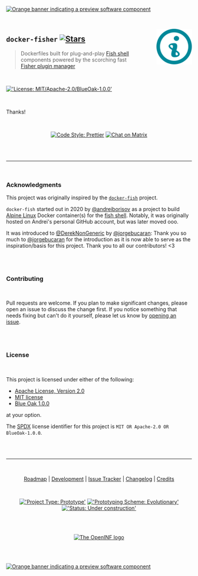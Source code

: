 [![Orange banner indicating a preview software component][release-level-banner--unstable]](##)

<br />

<!-- markdownlint-disable-next-line line-length -->

<a href="##"><img src="https://raw.githubusercontent.com/OpenINF/openinf.github.io/live/assets/img/svg/logogram-color.svg?sanitize=true" alt="OpenINF logo" title="OpenINF" align="right" height="96" width="96" /></a>

<div align="left">

## `docker-fisher` [![Stars][stargazers-badge--shields]][stargazers-badge-url]

> Dockerfiles built for plug-and-play [Fish&nbsp;shell][] components powered by
> the scorching&nbsp;fast [Fisher&nbsp;plugin&nbsp;manager][]

<br />

[!['License: MIT/Apache-2.0/BlueOak-1.0.0'][license-badge--shields]][license-badge-url]

</div>

<br />

<!-- prelude description -->

Thanks!

<br />

<div align="center">

[![Code Style: Prettier][prettier-badge]][prettier-url]
[![Chat on Matrix][matrix-badge--shields]][matrix-url]

</div>

<br /><br />

---

<br />

### Acknowledgments

This project was originally inspired by the [`docker-fish`][] project.

`docker-fish` started out in 2020 by [@andreiborisov][] as a project to build
[Alpine Linux][] Docker container(s) for the [fish&nbsp;shell][]. Notably, it
was originally hosted on Andrei's personal GitHub account, but was later moved
ooo.

It was introduced to [@DerekNonGeneric][] by [@jorgebucaran][]: Thank you so
much to [@jorgebucaran][] for the introduction as it is now able to serve as the
inspiration/basis for this project. Thank you to all our contributors!&nbsp;<3

<br /><br />

<section id="contribution">

### Contributing

<br />

Pull requests are welcome. If you plan to make significant changes, please open
an issue to discuss the change first. If you notice something that needs fixing
but can't do it yourself, please let us know by [opening an issue][].

</section>

<br /><br />

<section id="licenses">

### License

<br />

This project is licensed under either of the following:

- [Apache License, Version 2.0](https://www.apache.org/licenses/LICENSE-2.0)
- [MIT license](https://opensource.org/licenses/MIT)
- [Blue Oak 1.0.0](https://blueoakcouncil.org/license/1.0.0)

at your option.

The [SPDX](https://spdx.dev) license identifier for this project is
`MIT OR Apache-2.0 OR BlueOak-1.0.0`.

</section>

<br /><br />

---

<br />

<div align="center">

[Roadmap][] | [Development][] | [Issue Tracker][] | [Changelog][] | [Credits][]

<br />

[!['Project Type: Prototype'][project-type-badge--shields]](##)
[!['Prototyping Scheme: Evolutionary'][prototyping-scheme-badge--shields]](##)
[!['Status: Under construction'][project-status-badge--shields]](##)

<br /><br />

<a title="The OpenINF website" target="_blank" rel="noopener noreferrer"
href="https://open.inf.is" rel="author"> <img
    alt="The OpenINF logo"
    height="32px"
    width="32px"
    src="https://open.inf.is/assets/img/svg/logo.svg"
  /> </a>

</div>

<br /><br />

[![Orange banner indicating a preview software component][release-level-banner--unstable]](##)

<!-- LINK LABEL DEFINITIONS - START -->

[`docker-fish`]: https://github.com/meaningful-ooo/docker-fish
[@andreiborisov]: https://github.com/andreiborisov
[@DerekNonGeneric]: https://github.com/DerekNonGeneric
[@jorgebucaran]: https://github.com/jorgebucaran
[Alpine Linux]: https://www.alpinelinux.org
[Changelog]: https://github.com/OpenINF/docker-fisher/commits/HEAD 'Changelog'
[Credits]:
  https://github.com/OpenINF/docker-fisher/graphs/contributors
  'Credits'
[Development]: ./doc/development.md 'Development'
[Fisher&nbsp;plugin&nbsp;manager]: https://github.com/jorgebucaran/fisher
[fish&nbsp;shell]: https://fishshell.com
[Issue Tracker]: https://github.com/OpenINF/docker-fisher/issues 'Issue Tracker'
[license-badge--shields]:
  https://img.shields.io/badge/license-MIT%2FApache--2.0%2FBlueOak--1.0.0-blue.svg?logo=github
  'License: MIT/Apache 2.0/BlueOak 1.0.0'
[license-badge-url]: ./#license 'License: MIT/Apache 2.0/BlueOak 1.0.0'
[matrix-badge--shields]:
  https://img.shields.io/badge/matrix-join%20chat-%2346BC99?logo=matrix
  'Chat on Matrix'
[matrix-url]:
  https://matrix.to/#/#openinf-space:matrix.org
  "You're invited to talk on Matrix"
[opening an issue]: https://github.com/OpenINF/docker-fisher/issues
[prettier-badge]:
  https://img.shields.io/badge/code_style-Prettier-ff69b4.svg?logo=prettier
  'Code Style: Prettier'
[prettier-url]: https://prettier.io/playground 'Code Style: Prettier'
[project-status-badge--shields]:
  https://img.shields.io/badge/status-under%20construction-yellow.svg
[project-type-badge--shields]:
  https://img.shields.io/badge/type-prototype-blue.svg
[prototyping-scheme-badge--shields]:
  https://img.shields.io/badge/scheme-evolutionary-blue.svg
[release-level-banner--unstable]:
  https://raw.githubusercontent.com/OpenINF/openinf.github.io/live/assets/img/svg/release-level-banner--unstable.svg?sanitize=true
  'Banner for Release Level: Unstable'
[Roadmap]: https://github.com/OpenINF/docker-fisher/issues 'Roadmap'
[stargazers-badge-url]:
  https://github.com/OpenINF/docker-fisher/stargazers
  'Stargazers'
[stargazers-badge--shields]:
  https://img.shields.io/github/stars/OpenINF/docker-fisher.svg?style=social&maxAge=3600&label=Star
  'Stargazers'

<!-- LINK LABEL DEFINITIONS - END -->
